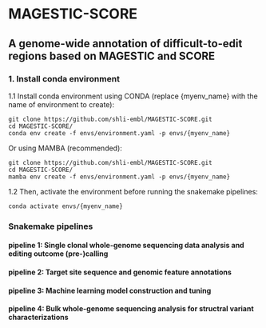 # MAGESTIC-SCORE
## A genome-wide annotation of difficult-to-edit regions based on MAGESTIC and SCORE

### 1. Install conda environment
1.1 Install conda environment using CONDA (replace {myenv_name} with the name of environment to create):
```
git clone https://github.com/shli-embl/MAGESTIC-SCORE.git
cd MAGESTIC-SCORE/
conda env create -f envs/environment.yaml -p envs/{myenv_name}
```
Or using MAMBA (recommended):
```
git clone https://github.com/shli-embl/MAGESTIC-SCORE.git
cd MAGESTIC-SCORE/
mamba env create -f envs/environment.yaml -p envs/{myenv_name}
```

1.2 Then, activate the environment before running the snakemake pipelines:
```
conda activate envs/{myenv_name}
```

### Snakemake pipelines
#### pipeline 1: Single clonal whole-genome sequencing data analysis and editing outcome (pre-)calling
#### pipeline 2: Target site sequence and genomic feature annotations
#### pipeline 3: Machine learning model construction and tuning
#### pipeline 4: Bulk whole-genome sequencing analysis for structral variant characterizations
